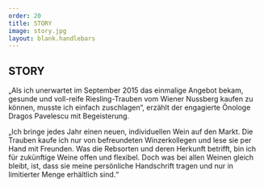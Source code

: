```yaml
---
order: 20
title: STORY
image: story.jpg
layout: blank.handlebars
---
```

## STORY

„Als ich unerwartet im September 2015 das einmalige Angebot bekam, gesunde und voll-reife Riesling-Trauben vom Wiener Nussberg kaufen zu können, musste ich einfach zuschlagen“, erzählt der engagierte Önologe Dragos Pavelescu mit Begeisterung. 

„Ich bringe jedes Jahr einen neuen, individuellen Wein auf den Markt. Die Trauben kaufe ich nur von befreundeten Winzerkollegen und lese sie per Hand mit Freunden. Was die Rebsorten und deren Herkunft betrifft, bin ich für zukünftige Weine offen und flexibel. Doch was bei allen Weinen gleich bleibt, ist, dass sie meine persönliche Handschrift tragen und nur in limitierter Menge erhältlich sind.“
